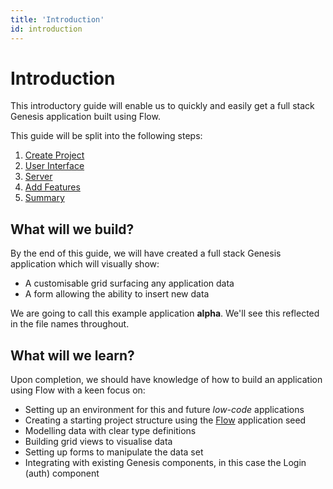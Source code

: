 ```yaml
---
title: 'Introduction'
id: introduction
---
```


# Introduction

This introductory guide will enable us to quickly and easily get a full stack Genesis application built using Flow.

This guide will be split into the following steps:

1. [Create Project](/flow/quick-start/create-project/)
2. [User Interface](/flow/quick-start/user-interface/)
3. [Server](/flow/quick-start/server)
4. [Add Features](/flow/quick-start/add-features)
5. [Summary](/flow/quick-start/summary)

## What will we build?

By the end of this guide, we will have created a full stack Genesis application which will visually show:
- A customisable grid surfacing any application data
- A form allowing the ability to insert new data

We are going to call this example application **alpha**. We'll see this reflected in the file names throughout.


## What will we learn?

Upon completion, we should have knowledge of how to build an application using Flow with a keen focus on:
- Setting up an environment for this and future *low-code* applications
- Creating a starting project structure using the [Flow](/flow/introduction/) application seed
- Modelling data with clear type definitions
- Building grid views to visualise data
- Setting up forms to manipulate the data set
- Integrating with existing Genesis components, in this case the Login (auth) component 